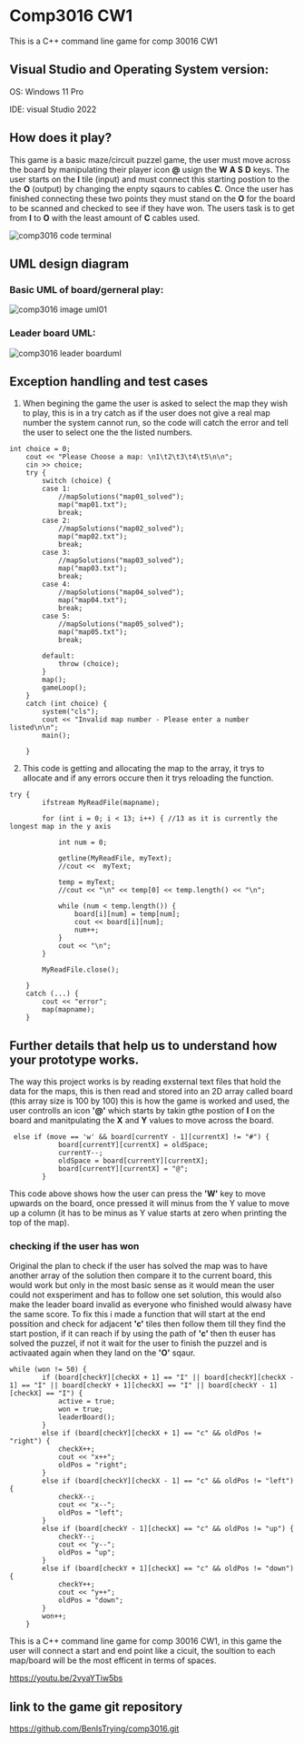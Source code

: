 # Comp3016 CW1

This is a C++ command line game for comp 30016 CW1

## Visual Studio and Operating System version:

OS: Windows 11 Pro

IDE: visual Studio 2022

## How does it play?

This game is a basic maze/circuit puzzel game, the user must move across the board by manipulating their player icon **@** usign the **W** **A** **S** **D** keys.
The user starts on the **I** tile (input) and must connect this starting postion to the the **O** (output) by changing the enpty sqaurs to cables **C**.
Once the user has finished connecting these two points they must stand on the **O** for the board to be scanned and checked to see if they have won.
The users task is to get from **I** to **O** with the least amount of **C** cables used.

![comp3016 code terminal](https://github.com/BenIsTrying/comp3016/assets/91667148/8c348b57-0f82-40bb-8e79-5ea2072fe777)
 
## UML design diagram 

### Basic UML of board/gerneral play:
![comp3016 image uml01](https://github.com/BenIsTrying/comp3016/assets/91667148/3a811a22-7971-4c42-afda-6771a55e97e8)

### Leader board UML:

![comp3016 leader boarduml](https://github.com/BenIsTrying/comp3016/assets/91667148/f321c4b5-9fa8-4bb1-9eef-dd13fdc4dbd0)


## Exception handling and test cases

1. When begining the game the user is asked to select the map they wish to play, this is in a try catch as if the user does not give a real map number the system cannot run, so the code will catch the error and tell the user to select one the the listed numbers.
```
int choice = 0;
    cout << "Please Choose a map: \n1\t2\t3\t4\t5\n\n";
    cin >> choice;
    try {
        switch (choice) {
        case 1:
            //mapSolutions("map01_solved");
            map("map01.txt");
            break;
        case 2:
            //mapSolutions("map02_solved");
            map("map02.txt");
            break;
        case 3:
            //mapSolutions("map03_solved");
            map("map03.txt");
            break;
        case 4:
            //mapSolutions("map04_solved");
            map("map04.txt");
            break;
        case 5:
            //mapSolutions("map05_solved");
            map("map05.txt");
            break;

        default:
            throw (choice);
        }
        map();
        gameLoop();
    }
    catch (int choice) {
        system("cls");
        cout << "Invalid map number - Please enter a number listed\n\n";
        main();

    }
```

2. This code is getting and allocating the map to the array, it trys to allocate and if any errors occure then it trys reloading the function.

```
try {
        ifstream MyReadFile(mapname);

        for (int i = 0; i < 13; i++) { //13 as it is currently the longest map in the y axis

            int num = 0;

            getline(MyReadFile, myText);
            //cout <<  myText;

            temp = myText;
            //cout << "\n" << temp[0] << temp.length() << "\n";

            while (num < temp.length()) {
                board[i][num] = temp[num];
                cout << board[i][num];
                num++;
            }
            cout << "\n";
        }

        MyReadFile.close();

    }
    catch (...) {
        cout << "error";
        map(mapname);
    }
```



## Further details that help us to understand how your prototype works. 

The way this project works is by reading exsternal text files that hold the data for the maps, this is then read and stored into an 2D array called board (this array size is 100 by 100) this is how the game is worked and used, the user controlls an icon **'@'** which starts by takin gthe postion of **I** on the board and manitpulating the **X** and **Y** values to move across the board.

```
 else if (move == 'w' && board[currentY - 1][currentX] != "#") {
            board[currentY][currentX] = oldSpace;
            currentY--; 
            oldSpace = board[currentY][currentX];
            board[currentY][currentX] = "@";
        }
```
This code above shows how the user can press the **'W'** key to move upwards on the board, once pressed it will minus from the Y value to move up a column (it has to be minus as Y value starts at zero when printing the top of the map). 

### checking if the user has won

Original the plan to check if the user has solved the map was to have another array of the solution then compare it to the current board, this would work but only in the most basic sense as it would mean the user could not exsperiment and has to follow one set solution, this would also make the leader board invalid as everyone who finished would alwasy have the same score.
To fix this i made a function that will start at the end possition and check for adjacent **'c'** tiles then follow them till they find the start postion, if it can reach if by using the path of **'c'** then th euser has solved the puzzel, if not it wait for the user to finish the puzzel and is activaated again when they land on the **'O'** sqaur.

```
while (won != 50) {
        if (board[checkY][checkX + 1] == "I" || board[checkY][checkX - 1] == "I" || board[checkY + 1][checkX] == "I" || board[checkY - 1][checkX] == "I") {
            active = true;
            won = true;
            leaderBoard();
        }
        else if (board[checkY][checkX + 1] == "c" && oldPos != "right") {
            checkX++;
            cout << "x++";
            oldPos = "right";
        }
        else if (board[checkY][checkX - 1] == "c" && oldPos != "left") {
            checkX--;
            cout << "x--";
            oldPos = "left";
        }
        else if (board[checkY - 1][checkX] == "c" && oldPos != "up") {
            checkY--;
            cout << "y--";
            oldPos = "up";
        }
        else if (board[checkY + 1][checkX] == "c" && oldPos != "down") {
            checkY++;
            cout << "y++";
            oldPos = "down";
        }
        won++;
    }
```

This is a C++ command line game for comp 30016 CW1, in this game the user will connect a start and end point like a cicuit, the soultion to each map/board will be the most efficent in terms of spaces.

https://youtu.be/2vyaYTiw5bs


## link to the game git repository

https://github.com/BenIsTrying/comp3016.git
